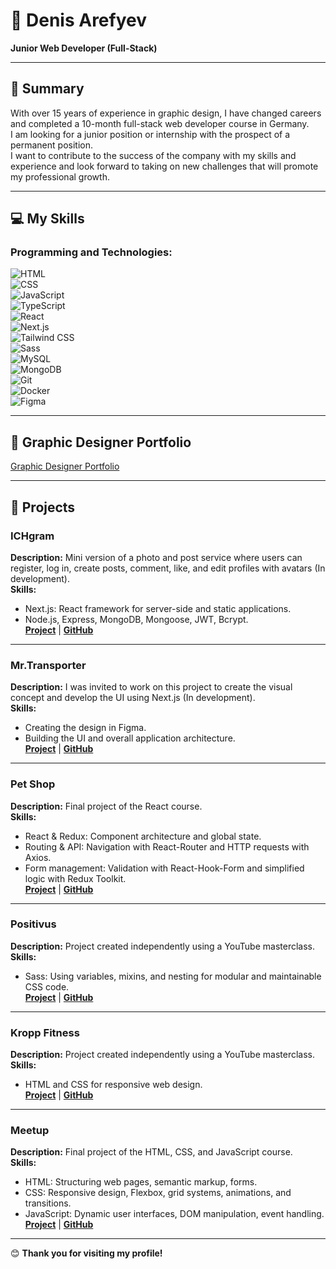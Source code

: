 # 👋 Denis Arefyev  
**Junior Web Developer (Full-Stack)**  

---

## 📝 Summary  
With over 15 years of experience in graphic design, I have changed careers and completed a 10-month full-stack web developer course in Germany.  
I am looking for a junior position or internship with the prospect of a permanent position.  
I want to contribute to the success of the company with my skills and experience and look forward to taking on new challenges that will promote my professional growth.  

---

## 💻 My Skills  

### Programming and Technologies:  
![HTML](https://img.shields.io/badge/-HTML5-E34F26?style=flat-square&logo=html5&logoColor=white)  
![CSS](https://img.shields.io/badge/-CSS3-1572B6?style=flat-square&logo=css3&logoColor=white)  
![JavaScript](https://img.shields.io/badge/-JavaScript-F7DF1E?style=flat-square&logo=javascript&logoColor=black)  
![TypeScript](https://img.shields.io/badge/-TypeScript-3178C6?style=flat-square&logo=typescript&logoColor=white)  
![React](https://img.shields.io/badge/-React-61DAFB?style=flat-square&logo=react&logoColor=black)  
![Next.js](https://img.shields.io/badge/-Next.js-000000?style=flat-square&logo=nextdotjs&logoColor=white)  
![Tailwind CSS](https://img.shields.io/badge/-TailwindCSS-06B6D4?style=flat-square&logo=tailwindcss&logoColor=white)  
![Sass](https://img.shields.io/badge/-Sass-CC6699?style=flat-square&logo=sass&logoColor=white)  
![MySQL](https://img.shields.io/badge/-MySQL-4479A1?style=flat-square&logo=mysql&logoColor=white)  
![MongoDB](https://img.shields.io/badge/-MongoDB-47A248?style=flat-square&logo=mongodb&logoColor=white)  
![Git](https://img.shields.io/badge/-Git-F05032?style=flat-square&logo=git&logoColor=white)  
![Docker](https://img.shields.io/badge/-Docker-2496ED?style=flat-square&logo=docker&logoColor=white)  
![Figma](https://img.shields.io/badge/-Figma-F24E1E?style=flat-square&logo=figma&logoColor=white)  

---

## 🎨 Graphic Designer Portfolio  
[Graphic Designer Portfolio](https://drive.google.com/file/d/1ITiprqW6QslzVLYNF4HDiJnMw8fstfJg/view?usp=drive_link)  

---

## 🚀 Projects  

### ICHgram  
**Description:** Mini version of a photo and post service where users can register, log in, create posts, comment, like, and edit profiles with avatars (In development).  
**Skills:**  
- Next.js: React framework for server-side and static applications.  
- Node.js, Express, MongoDB, Mongoose, JWT, Bcrypt.  
[**Project**](https://github.com/d-arefyev/NodeJS-TS-Social) | [**GitHub**](https://github.com/d-arefyev/NodeJS-TS-Social)  

---

### Mr.Transporter  
**Description:** I was invited to work on this project to create the visual concept and develop the UI using Next.js (In development).  
**Skills:**  
- Creating the design in Figma.  
- Building the UI and overall application architecture.  
[**Project**](https://mr-transporter-app.vercel.app/) | [**GitHub**](https://github.com/d-arefyev/mr-transporter-app)  

---

### Pet Shop  
**Description:** Final project of the React course.  
**Skills:**  
- React & Redux: Component architecture and global state.  
- Routing & API: Navigation with React-Router and HTTP requests with Axios.  
- Form management: Validation with React-Hook-Form and simplified logic with Redux Toolkit.  
[**Project**](https://my-portfolio-pet-shop.vercel.app/) | [**GitHub**](https://github.com/d-arefyev/React-Final-Project/tree/main/Pet-Shop)  

---

### Positivus  
**Description:** Project created independently using a YouTube masterclass.  
**Skills:**  
- Sass: Using variables, mixins, and nesting for modular and maintainable CSS code.  
[**Project**](https://my-portfolio-positivus.vercel.app/) | [**GitHub**](https://github.com/d-arefyev/my-portfolio/tree/main/positivus)  

---

### Kropp Fitness  
**Description:** Project created independently using a YouTube masterclass.  
**Skills:**  
- HTML and CSS for responsive web design.  
[**Project**](https://my-portfolio-kropp-fitness.vercel.app/) | [**GitHub**](https://github.com/d-arefyev/my-portfolio/tree/main/kropp-fitness)  

---

### Meetup  
**Description:** Final project of the HTML, CSS, and JavaScript course.  
**Skills:**  
- HTML: Structuring web pages, semantic markup, forms.  
- CSS: Responsive design, Flexbox, grid systems, animations, and transitions.  
- JavaScript: Dynamic user interfaces, DOM manipulation, event handling.  
[**Project**](https://my-portfolio-meetup.vercel.app/) | [**GitHub**](https://github.com/d-arefyev/my-portfolio/tree/main/meetup)  

---

😊 **Thank you for visiting my profile!**
